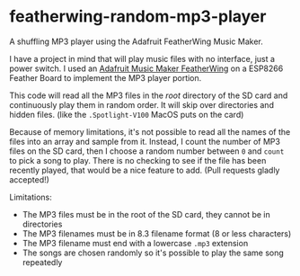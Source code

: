 # featherwing-random-mp3-player
A shuffling MP3 player using the Adafruit FeatherWing Music Maker.

I have a project in mind that will play music files with no interface, just a power switch. I
used an [Adafruit Music Maker FeatherWing](https://www.adafruit.com/product/3357) on a ESP8266 Feather Board to
implement the MP3 player portion.

This code will read all the MP3 files in the *root* directory of the SD card and continuously play them in random
order. It will skip over directories and hidden files. (like the `.Spotlight-V100` MacOS puts on the card)

Because of memory limitations, it's not possible to read all the names of the files into an array and sample from it.
Instead, I count the number of MP3 files on the SD card, then I choose a random number between `0` and `count` to
pick a song to play. There is no checking to see if the file has been recently played, that would be a nice feature
to add. (Pull requests gladly accepted!)

Limitations:
* The MP3 files must be in the root of the SD card, they cannot be in directories
* The MP3 filenames must be in 8.3 filename format (8 or less characters)
* The MP3 filename must end with a lowercase `.mp3` extension
* The songs are chosen randomly so it's possible to play the same song repeatedly
